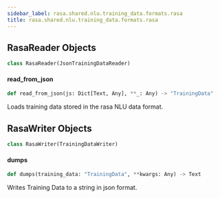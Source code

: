 ```yaml
---
sidebar_label: rasa.shared.nlu.training_data.formats.rasa
title: rasa.shared.nlu.training_data.formats.rasa
---
```

## RasaReader Objects

```python
class RasaReader(JsonTrainingDataReader)
```

#### read\_from\_json

```python
def read_from_json(js: Dict[Text, Any], **_: Any) -> "TrainingData"
```

Loads training data stored in the rasa NLU data format.

## RasaWriter Objects

```python
class RasaWriter(TrainingDataWriter)
```

#### dumps

```python
def dumps(training_data: "TrainingData", **kwargs: Any) -> Text
```

Writes Training Data to a string in json format.

